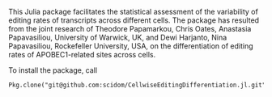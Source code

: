 This Julia package facilitates the statistical assessment of the variability of editing rates of transcripts across
different cells. The package has resulted from the joint research of Theodore Papamarkou, Chris Oates, Anastasia
Papavasiliou, University of Warwick, UK, and Dewi Harjanto, Nina Papavasiliou, Rockefeller University, USA, on the
differentiation of editing rates of APOBEC1-related sites across cells.

To install the package, call

```
Pkg.clone("git@github.com:scidom/CellwiseEditingDifferentiation.jl.git")
```

